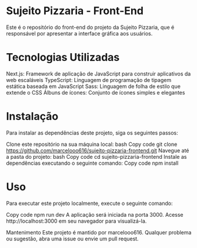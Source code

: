 
# Sujeito Pizzaria - Front-End
Este é o repositório do front-end do projeto da Sujeito Pizzaria, que é responsável por apresentar a interface gráfica aos usuários.

# Tecnologias Utilizadas
Next.js: Framework de aplicação de JavaScript para construir aplicativos da web escaláveis
TypeScript: Linguagem de programação de tipagem estática baseada em JavaScript
Sass: Linguagem de folha de estilo que extende o CSS
Álbuns de ícones: Conjunto de ícones simples e elegantes

# Instalação
Para instalar as dependências deste projeto, siga os seguintes passos:

Clone este repositório na sua máquina local:
bash
Copy code
git clone https://github.com/marcelooo616/sujeito-pizzaria-frontend.git
Navegue até a pasta do projeto:
bash
Copy code
cd sujeito-pizzaria-frontend
Instale as dependências executando o seguinte comando:
Copy code
npm install
# Uso
Para executar este projeto localmente, execute o seguinte comando:

Copy code
npm run dev
A aplicação será iniciada na porta 3000. Acesse http://localhost:3000 em seu navegador para visualizá-la.

Mantenimento
Este projeto é mantido por marcelooo616. Qualquer problema ou sugestão, abra uma issue ou envie um pull request.
